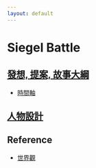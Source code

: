 ```yaml
---
layout: default
---
```


# Siegel Battle


## [發想, 提案, 故事大綱](./design/)
  * [時間軸](./Timeline)

## [人物設計](./character/)

## Reference
* [世界觀](/SettingBook)